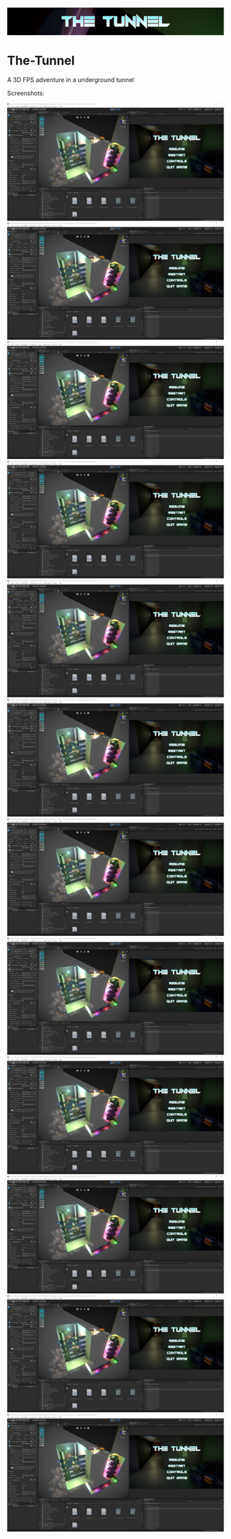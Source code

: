![](The%20Tunnel%20Escape/Assets/images/The_tunnel_Header.png)
# The-Tunnel
A 3D FPS adventure in a underground tunnel

Screenshots:


![](The%20Tunnel%20Escape/Assets/images/Tunnel1.png)
![](The%20Tunnel%20Escape/Assets/images/Tunnel1.png)
![](The%20Tunnel%20Escape/Assets/images/Tunnel1.png)
![](The%20Tunnel%20Escape/Assets/images/Tunnel1.png)
![](The%20Tunnel%20Escape/Assets/images/Tunnel1.png)
![](The%20Tunnel%20Escape/Assets/images/Tunnel1.png)
![](The%20Tunnel%20Escape/Assets/images/Tunnel1.png)
![](The%20Tunnel%20Escape/Assets/images/Tunnel1.png)
![](The%20Tunnel%20Escape/Assets/images/Tunnel1.png)
![](The%20Tunnel%20Escape/Assets/images/Tunnel1.png)
![](The%20Tunnel%20Escape/Assets/images/Tunnel1.png)
![](The%20Tunnel%20Escape/Assets/images/Tunnel1.png)
